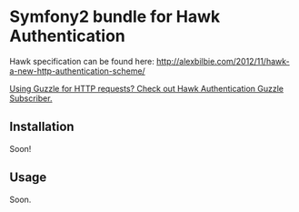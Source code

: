 Symfony2 bundle for Hawk Authentication
====
Hawk specification can be found here: http://alexbilbie.com/2012/11/hawk-a-new-http-authentication-scheme/

[Using Guzzle for HTTP requests? Check out Hawk Authentication Guzzle Subscriber.][1]

Installation
------------
Soon!

Usage
------------
Soon.

[1]: https://github.com/vytautasgimbutas/lib-hawk-guzzle-subscriber